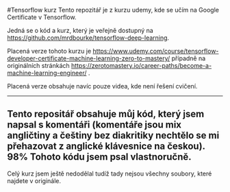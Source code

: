 #Tensorflow kurz
Tento repozitář je z kurzu udemy, kde se učím na Google Certificate v Tensorflow.

Jedná se o kód a kurz, který je veřejně dostupný na https://github.com/mrdbourke/tensorflow-deep-learning. 

Placená verze tohoto kurzu je https://www.udemy.com/course/tensorflow-developer-certificate-machine-learning-zero-to-mastery/ případně na originálních stránkách https://zerotomastery.io/career-paths/become-a-machine-learning-engineer/ . 

Placená verze obsahuje navíc pouze videa, kde není řešení cvičení. 

-----------------------------------------

Tento repositář obsahuje můj kód, který jsem napsal s komentáři (komentáře jsou mix angličtiny a češtiny bez diakritiky nechtělo se mi přehazovat z anglické klávesnice na českou). 98% Tohoto kódu jsem psal vlastnoručně. 
---------------------------------
Celý kurz jsem ještě nedodělal tudíž tady nejsou všechny soubory, které najdete v originále. 
